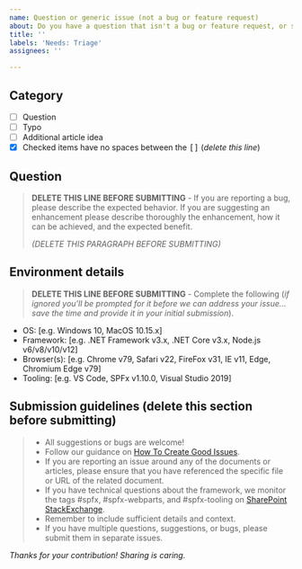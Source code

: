 ```yaml
---
name: Question or generic issue (not a bug or feature request)
about: Do you have a question that isn't a bug or feature request, or something else that doesn't fit one of our provided tempaltes? Select this option.
title: ''
labels: 'Needs: Triage'
assignees: ''

---
```


## Category
- [ ] Question
- [ ] Typo
- [ ] Additional article idea
- [x] Checked items have no spaces between the <kbd>[</kbd><kbd>]</kbd> (*delete this line*)

## Question

> **DELETE THIS LINE BEFORE SUBMITTING** - If you are reporting a bug, please describe the expected behavior. If you are suggesting an enhancement please describe thoroughly the enhancement, how it can be achieved, and the expected benefit.
>
> _(DELETE THIS PARAGRAPH BEFORE SUBMITTING)_

## Environment details
> **DELETE THIS LINE BEFORE SUBMITTING** - Complete the following (*if ignored you'll be prompted for it before we can address your issue... save the time and provide it in your initial submission*).

 - OS: [e.g. Windows 10, MacOS 10.15.x]
 - Framework: [e.g. .NET Framework v3.x, .NET Core v3.x, Node.js v6/v8/v10/v12]
 - Browser(s): [e.g. Chrome v79, Safari v22, FireFox v31, IE v11, Edge, Chromium Edge v79]
 - Tooling: [e.g. VS Code, SPFx v1.10.0, Visual Studio 2019] 
 
## Submission guidelines (delete this section before submitting)

> - All suggestions or bugs are welcome!
> - Follow our guidance on [How To Create Good Issues](https://github.com/sharepoint/playground-repo/wiki/How-to-Create-Good-Issues).
> - If you are reporting an issue around any of the documents or articles, please ensure that you have referenced the specific file or URL of the related document.
> - If you have technical questions about the framework, we monitor the tags #spfx, #spfx-webparts, and #spfx-tooling on [SharePoint StackExchange](http://sharepoint.stackexchange.com).
> - Remember to include sufficient details and context.
> - If you have multiple questions, suggestions, or bugs, please submit them in separate issues.

*Thanks for your contribution! Sharing is caring.*
